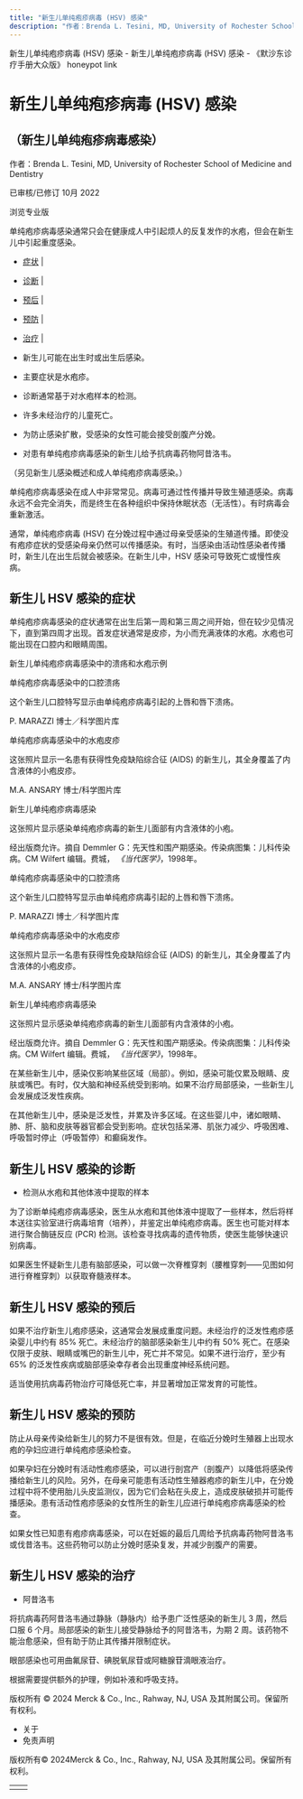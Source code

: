 ```yaml
---
title: "新生儿单纯疱疹病毒 (HSV) 感染"
description: "作者：Brenda L. Tesini, MD, University of Rochester School of Medicine and Dentistry"
---
```


﻿新生儿单纯疱疹病毒 (HSV) 感染 - 新生儿单纯疱疹病毒 (HSV) 感染 - 《默沙东诊疗手册大众版》 honeypot link

# 新生儿单纯疱疹病毒 (HSV) 感染

## （新生儿单纯疱疹病毒感染）

作者：Brenda L. Tesini, MD, University of Rochester School of Medicine and Dentistry

已审核/已修订 10月 2022

浏览专业版

单纯疱疹病毒感染通常只会在健康成人中引起烦人的反复发作的水疱，但会在新生儿中引起重度感染。

- [症状](#症状_v40477474_zh) \|
- [诊断](#诊断_v40477484_zh) \|
- [预后](#预后_v40477492_zh) \|
- [预防](#预防_v40477496_zh) \|
- [治疗](#治疗_v40477502_zh) \|

- 新生儿可能在出生时或出生后感染。

- 主要症状是水疱疹。

- 诊断通常基于对水疱样本的检测。

- 许多未经治疗的儿童死亡。

- 为防止感染扩散，受感染的女性可能会接受剖腹产分娩。

- 对患有单纯疱疹病毒感染的新生儿给予抗病毒药物阿昔洛韦。


（另见新生儿感染概述和成人单纯疱疹病毒感染。）

单纯疱疹病毒感染在成人中非常常见。病毒可通过性传播并导致生殖道感染。病毒永远不会完全消失，而是终生在各种组织中保持休眠状态（无活性）。有时病毒会重新激活。

通常，单纯疱疹病毒 (HSV) 在分娩过程中通过母亲受感染的生殖道传播。即使没有疱疹症状的受感染母亲仍然可以传播感染。有时，当感染由活动性感染者传播时，新生儿在出生后就会被感染。在新生儿中，HSV 感染可导致死亡或慢性疾病。

## 新生儿 HSV 感染的症状

单纯疱疹病毒感染的症状通常在出生后第一周和第三周之间开始，但在较少见情况下，直到第四周才出现。首发症状通常是皮疹，为小而充满液体的水疱。水疱也可能出现在口腔内和眼睛周围。

新生儿单纯疱疹病毒感染中的溃疡和水疱示例



单纯疱疹病毒感染中的口腔溃疡

这个新生儿口腔特写显示由单纯疱疹病毒引起的上唇和唇下溃疡。

P. MARAZZI 博士／科学图片库



单纯疱疹病毒感染中的水疱皮疹

这张照片显示一名患有获得性免疫缺陷综合征 (AIDS) 的新生儿，其全身覆盖了内含液体的小疱皮疹。

M.A. ANSARY 博士/科学图片库



新生儿单纯疱疹病毒感染

这张照片显示感染单纯疱疹病毒的新生儿面部有内含液体的小疱。

经出版商允许。摘自 Demmler G：先天性和围产期感染。传染病图集：儿科传染病。CM Wilfert 编辑。费城， _《当代医学》_，1998年。



单纯疱疹病毒感染中的口腔溃疡

这个新生儿口腔特写显示由单纯疱疹病毒引起的上唇和唇下溃疡。

P. MARAZZI 博士／科学图片库



单纯疱疹病毒感染中的水疱皮疹

这张照片显示一名患有获得性免疫缺陷综合征 (AIDS) 的新生儿，其全身覆盖了内含液体的小疱皮疹。

M.A. ANSARY 博士/科学图片库



新生儿单纯疱疹病毒感染

这张照片显示感染单纯疱疹病毒的新生儿面部有内含液体的小疱。

经出版商允许。摘自 Demmler G：先天性和围产期感染。传染病图集：儿科传染病。CM Wilfert 编辑。费城， _《当代医学》_，1998年。

在某些新生儿中，感染仅影响某些区域（局部）。例如，感染可能仅累及眼睛、皮肤或嘴巴。有时，仅大脑和神经系统受到影响。如果不治疗局部感染，一些新生儿会发展成泛发性疾病。

在其他新生儿中，感染是泛发性，并累及许多区域。在这些婴儿中，诸如眼睛、肺、肝、脑和皮肤等器官都会受到影响。症状包括呆滞、肌张力减少、呼吸困难、呼吸暂时停止（呼吸暂停）和癫痫发作。

## 新生儿 HSV 感染的诊断

- 检测从水疱和其他体液中提取的样本


为了诊断单纯疱疹病毒感染，医生从水疱和其他体液中提取了一些样本，然后将样本送往实验室进行病毒培育（培养），并鉴定出单纯疱疹病毒。医生也可能对样本进行聚合酶链反应 (PCR) 检测。该检查寻找病毒的遗传物质，使医生能够快速识别病毒。

如果医生怀疑新生儿患有脑部感染，可以做一次脊椎穿刺（腰椎穿刺——见图如何进行脊椎穿刺）以获取脊髓液样本。

## 新生儿 HSV 感染的预后

如果不治疗新生儿疱疹感染，这通常会发展成重度问题。未经治疗的泛发性疱疹感染婴儿中约有 85% 死亡。未经治疗的脑部感染新生儿中约有 50% 死亡。在感染仅限于皮肤、眼睛或嘴巴的新生儿中，死亡并不常见。如果不进行治疗，至少有 65% 的泛发性疾病或脑部感染幸存者会出现重度神经系统问题。

适当使用抗病毒药物治疗可降低死亡率，并显著增加正常发育的可能性。

## 新生儿 HSV 感染的预防

防止从母亲传染给新生儿的努力不是很有效。但是，在临近分娩时生殖器上出现水疱的孕妇应进行单纯疱疹感染检查。

如果孕妇在分娩时有活动性疱疹感染，可以进行剖宫产（剖腹产）以降低将感染传播给新生儿的风险。另外，在母亲可能患有活动性生殖器疱疹的新生儿中，在分娩过程中将不使用胎儿头皮监测仪，因为它们会粘在头皮上，造成皮肤破损并可能传播感染。患有活动性疱疹感染的女性所生的新生儿应进行单纯疱疹病毒感染的检查。

如果女性已知患有疱疹病毒感染，可以在妊娠的最后几周给予抗病毒药物阿昔洛韦或伐昔洛韦。这些药物可以防止分娩时感染复发，并减少剖腹产的需要。

## 新生儿 HSV 感染的治疗

- 阿昔洛韦


将抗病毒药阿昔洛韦通过静脉（静脉内）给予患广泛性感染的新生儿 3 周，然后口服 6 个月。局部感染的新生儿接受静脉给予的阿昔洛韦，为期 2 周。该药物不能治愈感染，但有助于防止其传播并限制症状。

眼部感染也可用曲氟尿苷、碘脱氧尿苷或阿糖腺苷滴眼液治疗。

根据需要提供额外的护理，例如补液和呼吸支持。



版权所有 © 2024
Merck & Co., Inc., Rahway, NJ, USA 及其附属公司。保留所有权利。

- 关于
- 免责声明

版权所有© 2024Merck & Co., Inc., Rahway, NJ, USA 及其附属公司。保留所有权利。

|     |     |
| --- | --- |
|  |  |
